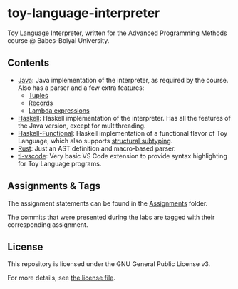 # toy-language-interpreter

Toy Language Interpreter, written for the Advanced Programming Methods course @ Babes-Bolyai University.

## Contents

* [Java](Java): Java implementation of the interpreter, as required by the course. Also has a parser and a few extra features:
  * [Tuples](Java/Examples/Tuple.tl)
  * [Records](Java/Examples/Record.tl)
  * [Lambda expressions](Java/Examples/Lambda.tl)
* [Haskell](Haskell): Haskell implementation of the interpreter. Has all the features of the Java version, except for multithreading.
* [Haskell-Functional](Haskell-Functional): Haskell implementation of a functional flavor of Toy Language, which also supports [structural subtyping](Haskell-Functional/Examples/Subtyping.tl).
* [Rust](Rust): Just an AST definition and macro-based parser.
* [tl-vscode](tl-vscode): Very basic VS Code extension to provide syntax highlighting for Toy Language programs.

## Assignments & Tags

The assignment statements can be found in the [Assignments](Assignments) folder.

The commits that were presented during the labs are tagged with their corresponding assignment.

## License

This repository is licensed under the GNU General Public License v3.

For more details, see [the license file](LICENSE.txt).
